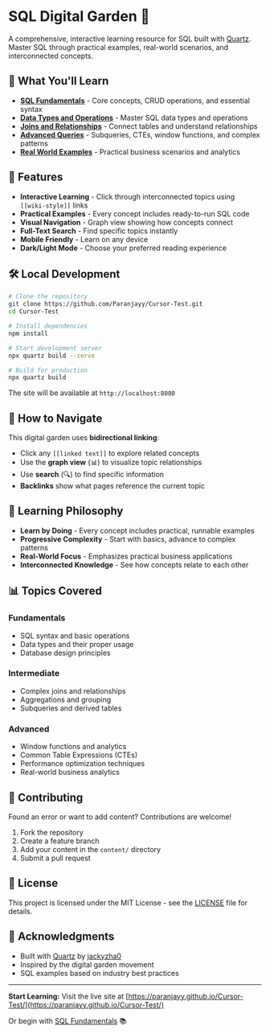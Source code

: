 # SQL Digital Garden 🌱

A comprehensive, interactive learning resource for SQL built with [Quartz](https://quartz.jzhao.xyz/). Master SQL through practical examples, real-world scenarios, and interconnected concepts.

## 🎯 What You'll Learn

- **[SQL Fundamentals](./content/SQL%20Fundamentals.md)** - Core concepts, CRUD operations, and essential syntax
- **[Data Types and Operations](./content/Data%20Types%20and%20Operations.md)** - Master SQL data types and operations
- **[Joins and Relationships](./content/Joins%20and%20Relationships.md)** - Connect tables and understand relationships
- **[Advanced Queries](./content/Advanced%20Queries.md)** - Subqueries, CTEs, window functions, and complex patterns
- **[Real World Examples](./content/Real%20World%20Examples.md)** - Practical business scenarios and analytics

## 🚀 Features

- **Interactive Learning** - Click through interconnected topics using `[[wiki-style]]` links
- **Practical Examples** - Every concept includes ready-to-run SQL code
- **Visual Navigation** - Graph view showing how concepts connect
- **Full-Text Search** - Find specific topics instantly
- **Mobile Friendly** - Learn on any device
- **Dark/Light Mode** - Choose your preferred reading experience

## 🛠️ Local Development

```bash
# Clone the repository
git clone https://github.com/Paranjayy/Cursor-Test.git
cd Cursor-Test

# Install dependencies
npm install

# Start development server
npx quartz build --serve

# Build for production
npx quartz build
```

The site will be available at `http://localhost:8080`

## 📖 How to Navigate

This digital garden uses **bidirectional linking**:
- Click any `[[linked text]]` to explore related concepts
- Use the **graph view** (📊) to visualize topic relationships
- Use **search** (🔍) to find specific information
- **Backlinks** show what pages reference the current topic

## 🌱 Learning Philosophy

- **Learn by Doing** - Every concept includes practical, runnable examples
- **Progressive Complexity** - Start with basics, advance to complex patterns
- **Real-World Focus** - Emphasizes practical business applications
- **Interconnected Knowledge** - See how concepts relate to each other

## 📊 Topics Covered

### Fundamentals
- SQL syntax and basic operations
- Data types and their proper usage
- Database design principles

### Intermediate
- Complex joins and relationships
- Aggregations and grouping
- Subqueries and derived tables

### Advanced
- Window functions and analytics
- Common Table Expressions (CTEs)
- Performance optimization techniques
- Real-world business analytics

## 🤝 Contributing

Found an error or want to add content? Contributions are welcome!

1. Fork the repository
2. Create a feature branch
3. Add your content in the `content/` directory
4. Submit a pull request

## 📄 License

This project is licensed under the MIT License - see the [LICENSE](LICENSE) file for details.

## 🙏 Acknowledgments

- Built with [Quartz](https://quartz.jzhao.xyz/) by [jackyzha0](https://github.com/jackyzha0)
- Inspired by the digital garden movement
- SQL examples based on industry best practices

---

**Start Learning:** Visit the live site at [https://paranjayy.github.io/Cursor-Test/](https://paranjayy.github.io/Cursor-Test/)

Or begin with [SQL Fundamentals](./content/SQL%20Fundamentals.md) 📚
